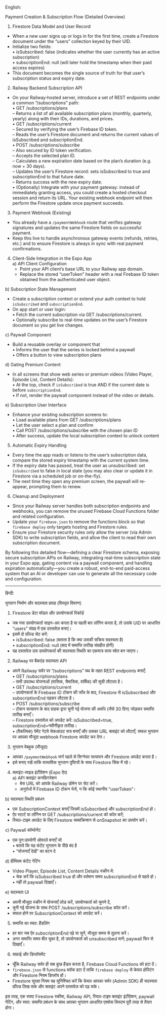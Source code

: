 
English:

Payment Creation & Subscription Flow (Detailed Overview)

1. Firestore Data Model and User Record  
- When a new user signs up or logs in for the first time, create a Firestore document under the “users” collection keyed by their UID.  
- Initialize two fields:  
  • isSubscribed: false (indicates whether the user currently has an active subscription)  
  • subscriptionEnd: null (will later hold the timestamp when their paid access expires)  
- This document becomes the single source of truth for that user’s subscription status and expiry date.

2. Railway Backend Subscription API  
- On your Railway‐hosted server, introduce a set of REST endpoints under a common “/subscriptions” path:  
  • GET /subscriptions/plans  
    – Returns a list of all available subscription plans (monthly, quarterly, yearly) along with their IDs, durations, and prices.  
  • GET /subscriptions/current  
    – Secured by verifying the user’s Firebase ID token.  
    – Reads the user’s Firestore document and returns the current values of isSubscribed and subscriptionEnd.  
  • POST /subscriptions/subscribe  
    – Also secured by ID token verification.  
    – Accepts the selected plan ID.  
    – Calculates a new expiration date based on the plan’s duration (e.g. now + 30 days).  
    – Updates the user’s Firestore record: sets isSubscribed to true and subscriptionEnd to that future date.  
    – Returns success with the new expiry date.  
  • (Optionally) Integrate with your payment gateway: instead of immediately granting access, you could create a hosted checkout session and return its URL. Your existing webhook endpoint will then perform the Firestore update once payment succeeds.

3. Payment Webhook (Existing)  
- You already have a `/paymentWebhook` route that verifies gateway signatures and updates the same Firestore fields on successful payment.  
- Keep this live to handle asynchronous gateway events (refunds, retries, etc.) and to ensure Firestore is always in sync with real payment confirmations.

4. Client-Side Integration in the Expo App  
a) API Client Configuration  
   - Point your API client’s base URL to your Railway app domain.  
   - Replace the stored “userToken” header with a real Firebase ID token obtained from the authenticated user object.  

b) Subscription State Management  
   - Create a subscription context or extend your auth context to hold `isSubscribed` and `subscriptionEnd`.  
   - On app start or user login:  
     • Fetch the current subscription via GET /subscriptions/current.  
     • Optionally subscribe to real-time updates on the user’s Firestore document so you get live changes.  

c) Paywall Component  
   - Build a reusable overlay or component that  
     • Informs the user that the series is locked behind a paywall  
     • Offers a button to view subscription plans  

d) Gating Premium Content  
   - In all screens that show web series or premium videos (Video Player, Episode List, Content Details):  
     • At the top, check if `isSubscribed` is true AND if the current date is before `subscriptionEnd`.  
     • If not, render the paywall component instead of the video or details.  

e) Subscription User Interface  
   - Enhance your existing subscription screens to:  
     • Load available plans from GET /subscriptions/plans  
     • Let the user select a plan and confirm  
     • Call POST /subscriptions/subscribe with the chosen plan ID  
     • After success, update the local subscription context to unlock content  

5. Automatic Expiry Handling  
- Every time the app reads or listens to the user’s subscription data, compare the stored expiry timestamp with the current system time.  
- If the expiry date has passed, treat the user as unsubscribed: set `isSubscribed` to false in local state (you may also clear or update it in Firestore via a scheduled job or on-the-fly).  
- The next time they open any premium screen, the paywall will re-appear, prompting them to renew.

6. Cleanup and Deployment  
- Since your Railway server handles both subscription endpoints and webhooks, you can remove the unused Firebase Cloud Functions folder and related configuration.  
- Update your `firebase.json` to remove the functions block so that `firebase deploy` only targets hosting and Firestore rules.  
- Ensure your Firestore security rules only allow the server (via Admin SDK) to write subscription fields, and allow the client to read their own subscription document.

By following this detailed flow—defining a clear Firestore schema, exposing secure subscription APIs on Railway, integrating real-time subscription state in your Expo app, gating content via a paywall component, and handling expiration automatically—you create a robust, end-to-end paid-access system that an AI or developer can use to generate all the necessary code and configuration.

---

हिन्दी:

भुगतान निर्माण और सदस्यता प्रवाह (विस्तृत विवरण)

1. Firestore डेटा मॉडल और उपयोगकर्ता रिकॉर्ड  
- जब नया उपयोगकर्ता साइन-अप करता है या पहली बार लॉगिन करता है, तो उसके UID पर आधारित “users” संग्रह में एक दस्तावेज़ बनाएं।  
- इसमें दो फ़ील्ड सेट करें:  
  • isSubscribed: false (बताता है कि क्या उसकी सक्रिय सदस्यता है)  
  • subscriptionEnd: null (बाद में समाप्ति तारीख संग्रहीत होगी)  
- यह दस्तावेज़ उस उपयोगकर्ता की सदस्यता स्थिति का एकमात्र सत्य स्रोत बन जाएगा।

2. Railway पर बैकएंड सदस्यता API  
- अपने Railway सर्वर पर “/subscriptions” पथ के तहत REST endpoints बनाएँ:  
  • GET /subscriptions/plans  
    – सभी उपलब्ध योजनाओं (मासिक, त्रैमासिक, वार्षिक) की सूची लौटाता है।  
  • GET /subscriptions/current  
    – उपयोगकर्ता के Firebase ID टोकन की जाँच के बाद, Firestore से isSubscribed और subscriptionEnd पढ़कर लौटाता है।  
  • POST /subscriptions/subscribe  
    – टोकन सत्यापन के बाद ग्राह‍क द्वारा चुनी गई योजना की अवधि (जैसे 30 दिन) जोड़कर समाप्ति तारीख बनाएँ।  
    – Firestore दस्तावेज़ को अपडेट करें: isSubscribed=true, subscriptionEnd=नवीनीकृत तारीख।  
  • (वैकल्पिक) पेमेंट गेटवे चेकआउट सत्र बनाएँ और उसका URL क्लाइंट को लौटाएँ; सफल भुगतान पर आपका मौजूदा webhook Firestore अपडेट कर देगा।

3. भुगतान वेबहुक (मौजूदा)  
- आपका `/paymentWebhook` मार्ग पहले से सिग्नेचर सत्यापन और Firestore अपडेट करता है।  
- इसे बनाए रखें ताकि वास्तविक भुगतान पुष्टियों के साथ Firestore सिंक में रहे।

4. क्लाइंट-साइड इंटीग्रेशन (Expo ऐप)  
a) API क्लाइंट कनफ़िगरेशन  
   - बेस URL को आपके Railway डोमेन पर सेट करें।  
   - अनुरोधों में Firebase ID टोकन भेजें, न कि कोई स्थानीय “userToken”।

b) सदस्यता स्थिति प्रबंधन  
   - एक SubscriptionContext बनाएँ जिसमें isSubscribed और subscriptionEnd हो।  
   - ऐप स्टार्ट या लॉगिन पर GET /subscriptions/current को कॉल करें;  
   - रियल-टाइम अपडेट के लिए Firestore सब्सक्रिप्शन से onSnapshot का उपयोग करें।

c) Paywall कॉम्पोनेंट  
   - एक पुन:उपयोगी ओवरले बनाएँ जो  
     • बताये कि यह कंटेंट भुगतान के पीछे बंद है  
     • “योजनाएँ देखें” का बटन दे

d) प्रीमियम कंटेंट गेटिंग  
   - Video Player, Episode List, Content Details स्क्रीन में:  
     • चेक करें कि isSubscribed true हो और वर्तमान समय subscriptionEnd से पहले हो।  
     • नहीं तो paywall दिखाएँ।

e) सदस्यता UI  
   - अपनी मौजूदा स्क्रीन में योजनाएँ लोड करें, उपयोगकर्ता को चुनने दें,  
   - चुनी गई योजना के साथ POST /subscriptions/subscribe कॉल करें।  
   - सफल होने पर SubscriptionContext को अपडेट करें।

5. समाप्ति का स्वत: हैंडलिंग  
- हर बार जब ऐप subscriptionEnd पढ़े या सुनें, मौजूदा समय से तुलना करें।  
- अगर समाप्ति समय बीत चुका है, तो उपयोगकर्ता को unsubscribed मानें; paywall फिर से दिखाएँ।

6. सफ़ाई और डिप्लॉयमेंट  
- चूँकि Railway सर्वर ही सब कुछ हैंडल करता है, Firebase Cloud Functions को हटा दें।  
- `firebase.json` से functions ब्लॉक हटा दें ताकि `firebase deploy` से केवल होस्टिंग और Firestore नियम डिप्लॉय हों।  
- Firestore सुरक्षा नियम यह सुनिश्चित करें कि केवल आपका सर्वर (Admin SDK) ही सदस्यता फ़ील्ड लिख सके और क्लाइंट अपने दस्तावेज़ को पढ़ सके।

इस तरह, एक स्पष्ट Firestore स्कीमा, Railway API, रियल-टाइम क्लाइंट इंटीग्रेशन, paywall गेटिंग, और स्वत: समाप्ति प्रबंधन के साथ आपका भुगतान आधारित एक्सेस सिस्टम पूरी तरह से तैयार होगा।
